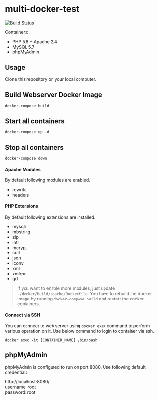 # multi-docker-test

[![Build Status](https://travis-ci.org/antwal/multi-docker-test.svg?branch=master)](https://travis-ci.org/antwal/multi-docker-test)

Containers:

* PHP 5.6 + Apache 2.4
* MySQL 5.7
* phpMyAdmin


## Usage

Clone this repository on your local computer.

## Build Webserver Docker Image

```shell
docker-compose build
```

## Start all containers

```shell
docker-compose up -d
```

## Stop all containers

```shell
docker-compose down
```

#### Apache Modules

By default following modules are enabled.

* rewrite
* headers

#### PHP Extensions

By default following extensions are installed.

* mysqli
* mbstring
* zip
* intl
* mcrypt
* curl
* json
* iconv
* xml
* xmlrpc
* gd

> If you want to enable more modules, just update `./docker/build/apache/Dockerfile`.
> You have to rebuild the docker image by running `docker-compose build` and restart the docker containers. 

#### Connect via SSH

You can connect to web server using `docker exec` command to perform various operation on it. Use below command to login to container via ssh.

```shell
docker exec -it [CONTAINER_NAME] /bin/bash
```

## phpMyAdmin

phpMyAdmin is configured to run on port 8080. Use following default credentials.

http://localhost:8080/  
username: root  
password: root


